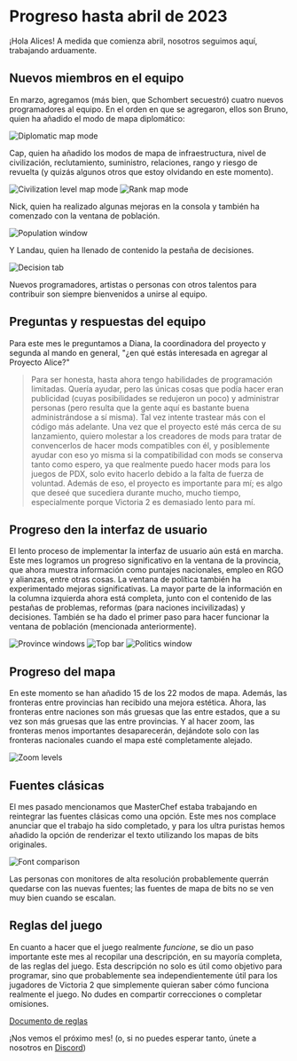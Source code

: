 # Progreso hasta abril de 2023

¡Hola Alices! A medida que comienza abril, nosotros seguimos aquí, trabajando arduamente.

## Nuevos miembros en el equipo

En marzo, agregamos (más bien, que Schombert secuestró) cuatro nuevos programadores al equipo. En el orden en que se agregaron, ellos son Bruno, quien ha añadido el modo de mapa diplomático:

![Diplomatic map mode](./images/Diplomatic_Map_Mode.png)

Cap, quien ha añadido los modos de mapa de infraestructura, nivel de civilización, reclutamiento, suministro, relaciones, rango y riesgo de revuelta (y quizás algunos otros que estoy olvidando en este momento).

![Civilization level map mode](./images/Civilization_Level_Map_Mode.png)
![Rank map mode](./images/Rank_Map_Mode.png)

Nick, quien ha realizado algunas mejoras en la consola y también ha comenzado con la ventana de población.

![Population window](./images/Population_Window_Start.png)

Y Landau, quien ha llenado de contenido la pestaña de decisiones.

![Decision tab](./images/Populated_Decision_Tab_Landau.png)

Nuevos programadores, artistas o personas con otros talentos para contribuir son siempre bienvenidos a unirse al equipo.

## Preguntas y respuestas del equipo

Para este mes le preguntamos a Diana, la coordinadora del proyecto y segunda al mando en general, "¿en qué estás interesada en agregar al Proyecto Alice?"

> Para ser honesta, hasta ahora tengo habilidades de programación limitadas. Quería ayudar, pero las únicas cosas que podía hacer eran publicidad (cuyas posibilidades se redujeron un poco) y administrar personas (pero resulta que la gente aquí es bastante buena administrándose a sí misma). Tal vez intente trastear más con el código más adelante. Una vez que el proyecto esté más cerca de su lanzamiento, quiero molestar a los creadores de mods para tratar de convencerlos de hacer mods compatibles con él, y posiblemente ayudar con eso yo misma si la compatibilidad con mods se conserva tanto como espero, ya que realmente puedo hacer mods para los juegos de PDX, solo evito hacerlo debido a la falta de fuerza de voluntad. Además de eso, el proyecto es importante para mí; es algo que deseé que sucediera durante mucho, mucho tiempo, especialmente porque Victoria 2 es demasiado lento para mí.

## Progreso den la interfaz de usuario

El lento proceso de implementar la interfaz de usuario aún está en marcha. Este mes logramos un progreso significativo en la ventana de la provincia, que ahora muestra información como puntajes nacionales, empleo en RGO y alianzas, entre otras cosas. La ventana de política también ha experimentado mejoras significativas. La mayor parte de la información en la columna izquierda ahora está completa, junto con el contenido de las pestañas de problemas, reformas (para naciones incivilizadas) y decisiones. También se ha dado el primer paso para hacer funcionar la ventana de población (mencionada anteriormente).

![Province windows](./images/Province_and_Focus_Windows.png)
![Top bar](./images/Top_Bar.png)
![Politics window](./images/Political_Reforms_Window.png)

## Progreso del mapa

En este momento se han añadido 15 de los 22 modos de mapa. Además, las fronteras entre provincias han recibido una mejora estética. Ahora, las fronteras entre naciones son más gruesas que las entre estados, que a su vez son más gruesas que las entre provincias. Y al hacer zoom, las fronteras menos importantes desaparecerán, dejándote solo con las fronteras nacionales cuando el mapa esté completamente alejado.

![Zoom levels](./images/Zoom_Levels.png)

## Fuentes clásicas

El mes pasado mencionamos que MasterChef estaba trabajando en reintegrar las fuentes clásicas como una opción. Este mes nos complace anunciar que el trabajo ha sido completado, y para los ultra puristas hemos añadido la opción de renderizar el texto utilizando los mapas de bits originales.

![Font comparison](./images/Fonts_detail.png)

Las personas con monitores de alta resolución probablemente querrán quedarse con las nuevas fuentes; las fuentes de mapa de bits no se ven muy bien cuando se escalan.

## Reglas del juego

En cuanto a hacer que el juego realmente *funcione*, se dio un paso importante este mes al recopilar una descripción, en su mayoría completa, de las reglas del juego. Esta descripción no solo es útil como objetivo para programar, sino que probablemente sea independientemente útil para los jugadores de Victoria 2 que simplemente quieran saber cómo funciona realmente el juego. No dudes en compartir correcciones o completar omisiones.

[Documento de reglas](https://github.com/schombert/Project-Alice/blob/main/docs/rules_es.md)

¡Nos vemos el próximo mes! (o, si no puedes esperar tanto, únete a nosotros en [Discord](https://discord.gg/QUJExr4mRn))